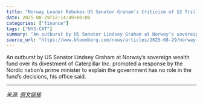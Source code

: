 ```yaml
---
title: "Norway Leader Rebukes US Senator Graham’s Criticism of $2 Trillion Fund"
date: 2025-08-29T12:14:49+08:00
categories: ["finance"]
tags: ["NYS:CAT"]
summary: "An outburst by US Senator Lindsey Graham at Norway’s sovereign wealth fund over its divestment of Caterpillar Inc. prompted a response by the Nordic nation’s prime minister to explain the government h"
source_url: "https://www.bloomberg.com/news/articles/2025-08-29/norway-leader-rebukes-us-senator-s-criticism-of-2-trillion-fund"
---
```


An outburst by US Senator Lindsey Graham at Norway’s sovereign wealth fund over its divestment of Caterpillar Inc. prompted a response by the Nordic nation’s prime minister to explain the government has no role in the fund’s decisions, his office said.

---

*来源: [原文链接](https://www.bloomberg.com/news/articles/2025-08-29/norway-leader-rebukes-us-senator-s-criticism-of-2-trillion-fund)*
